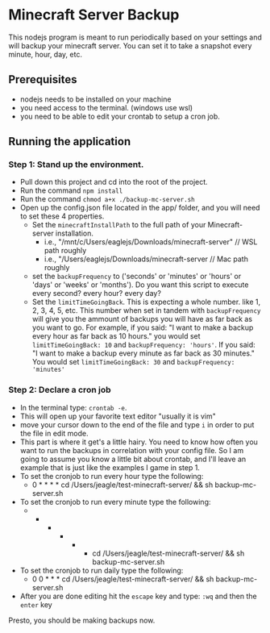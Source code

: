 # Minecraft Server Backup

This nodejs program is meant to run periodically based on your settings and will backup your minecraft server. You can set it to take a snapshot every minute, hour, day, etc.

## Prerequisites
  - nodejs needs to be installed on your machine
  - you need access to the terminal. (windows use wsl)
  - you need to be able to edit your crontab to setup a cron job.

## Running the application

### Step 1: Stand up the environment.
  - Pull down this project and cd into the root of the project.
  - Run the command `npm install`
  - Run the command `chmod a+x ./backup-mc-server.sh`
  - Open up the config.json file located in the app/ folder, and you will need to set these 4 properties.
    - Set the `minecraftInstallPath` to the full path of your Minecraft-server installation.
      - i.e., "/mnt/c/Users/eaglejs/Downloads/minecraft-server" // WSL path roughly
      - i.e., "/Users/eaglejs/Downloads/minecraft-server // Mac path roughly
    - set the `backupFrequency` to ('seconds' or 'minutes' or 'hours' or 'days' or 'weeks' or 'months'). Do you want this script to execute every second? every hour? every day?
    - Set the `limitTimeGoingBack`. This is expecting a whole number. like 1, 2, 3, 4, 5, etc. This number when set in tandem with `backupFrequency` will give you the ammount of backups you will have as far back as you want to go. For example, if you said: "I want to make a backup every hour as far back as 10 hours." you would set `limitTimeGoingBack: 10` and `backupFrequency: 'hours'`. If you said: "I want to make a backup every minute as far back as 30 minutes." You would set `limitTimeGoingBack: 30` and `backupFrequency: 'minutes'`

### Step 2: Declare a cron job
  - In the terminal type: `crontab -e`.
  - This will open up your favorite text editor "usually it is vim"
  - move your cursor down to the end of the file and type `i` in order to put the file in edit mode.
  - This part is where it get's a little hairy. You need to know how often you want to run the backups in correlation with your config file. So I am going to assume you know a little bit about crontab, and I'll leave an example that is just like the examples I game in step 1.
  - To set the cronjob to run every hour type the following:
    - 0 * * * * cd /Users/jeagle/test-minecraft-server/ && sh backup-mc-server.sh
  - To set the cronjob to run every minute type the following:
    - * * * * * cd /Users/jeagle/test-minecraft-server/ && sh backup-mc-server.sh
  - To set the cronjob to run daily type the following:
    - 0 0 * * * cd /Users/jeagle/test-minecraft-server/ && sh backup-mc-server.sh
  - After you are done editing hit the `escape` key and type: `:wq` and then the `enter` key

Presto, you should be making backups now.